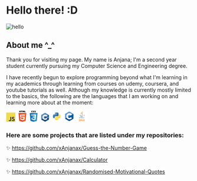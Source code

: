 # Hello there! :D 

<img src="https://media.tenor.com/_JMsG3-7YXUAAAAM/excited-happy.gif" alt = "hello"> 

## About me ^_^ 
Thank you for visiting my page. My name is Anjana; I'm a second year student currently pursuing my Computer Science and Engineering degree. 

I have recently begun to explore programming beyond what I'm learning in my academics through learning from courses on udemy, coursera, and youtube tutorials as well. Although my knowledge is currently mostly limited to the basics, the following are the languages that I am working on and learning more about at the moment: 

<code><img height="25" src="https://raw.githubusercontent.com/github/explore/80688e429a7d4ef2fca1e82350fe8e3517d3494d/topics/javascript/javascript.png"></code> 
<code><img height="30" src="https://raw.githubusercontent.com/github/explore/80688e429a7d4ef2fca1e82350fe8e3517d3494d/topics/html/html.png"></code><code><img height="30" src="https://raw.githubusercontent.com/github/explore/80688e429a7d4ef2fca1e82350fe8e3517d3494d/topics/css/css.png"></code> 
<code><img height="25" src="https://raw.githubusercontent.com/github/explore/80688e429a7d4ef2fca1e82350fe8e3517d3494d/topics/cpp/cpp.png"></code> 
<code><img height="30" src="https://raw.githubusercontent.com/github/explore/80688e429a7d4ef2fca1e82350fe8e3517d3494d/topics/python/python.png"></code>
<code><img height="30" src="https://raw.githubusercontent.com/github/explore/80688e429a7d4ef2fca1e82350fe8e3517d3494d/topics/c/c.png"></code> 
<code><img height="30" src="https://raw.githubusercontent.com/github/explore/80688e429a7d4ef2fca1e82350fe8e3517d3494d/topics/java/java.png"></code>
<!-- <img height = "18" alt="html5" src="https://img.shields.io/badge/-HTML5-E34F26?style=flat-square&logo=html5&logoColor=white"/>  -->

### Here are some projects that are listed under my repositories: 

✨ https://github.com/xAnjanax/Guess-the-Number-Game 

✨ https://github.com/xAnjanax/Calculator 

✨ https://github.com/xAnjanax/Randomised-Motivational-Quotes 

